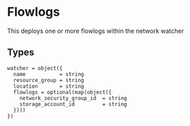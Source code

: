 # Flowlogs

This deploys one or more flowlogs within the network watcher

## Types

```hcl
watcher = object({
  name           = string
  resource_group = string
  location       = string
  flowlogs = optional(map(object({
    network_security_group_id  = string
    storage_account_id         = string
  })))
})
```